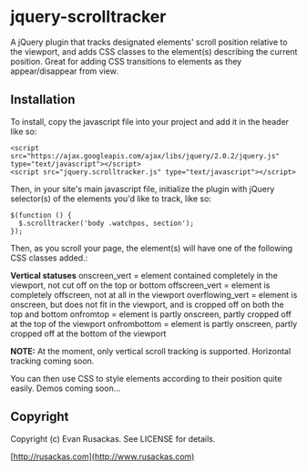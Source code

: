 # jquery-scrolltracker
A jQuery plugin that tracks designated elements' scroll position relative to the viewport, and adds CSS classes to the element(s) describing the current position. Great for adding CSS transitions to elements as they appear/disappear from view. 
## Installation
To install, copy the javascript file into your project and add it in the header like so:

    <script src="https://ajax.googleapis.com/ajax/libs/jquery/2.0.2/jquery.js" type="text/javascript"></script>
    <script src="jquery.scrolltracker.js" type="text/javascript"></script>

Then, in your site's main javascript file, initialize the plugin with jQuery selector(s) of the elements you'd like to track, like so:

    $(function () {
      $.scrolltracker('body .watchpos, section');
    });

Then, as you scroll your page, the element(s) will have one of the following CSS classes added.:

**Vertical statuses**
onscreen_vert = element contained completely in the viewport, not cut off on the top or bottom
offscreen_vert = element is completely offscreen, not at all in the viewport
overflowing_vert = element is onscreen, but does not fit in the viewport, and is cropped off on both the top and bottom
onfromtop = element is partly onscreen, partly cropped off at the top of the viewport
onfrombottom = element is partly onscreen, partly cropped off at the bottom of the viewport

**NOTE:** At the moment, only vertical scroll tracking is supported. Horizontal tracking coming soon.

You can then use CSS to style elements according to their position quite easily. Demos coming soon...

## Copyright

Copyright (c) Evan Rusackas. See LICENSE for details.

[http://rusackas.com](http://www.rusackas.com)